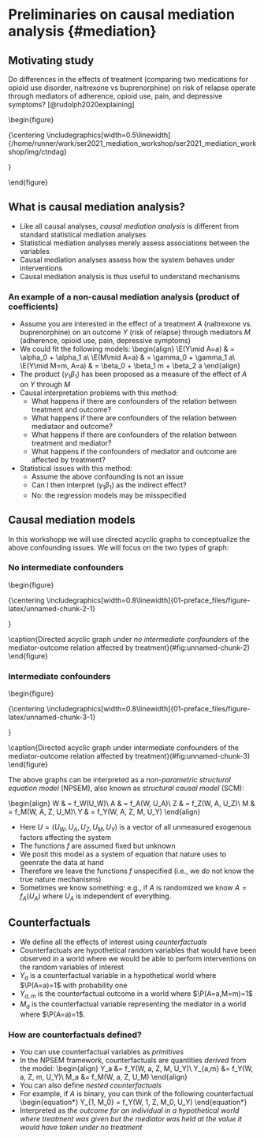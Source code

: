 # Preliminaries on causal mediation analysis {#mediation}

## Motivating study

Do differences in the effects of treatment (comparing two medications for opioid use disorder, naltrexone vs buprenorphine) on risk of relapse operate through  mediators of adherence, opioid use, pain, and depressive symptoms? [@rudolph2020explaining]

\begin{figure}

{\centering \includegraphics[width=0.5\linewidth]{/home/runner/work/ser2021_mediation_workshop/ser2021_mediation_workshop/img/ctndag} 

}

\end{figure}

## What is causal mediation analysis?

- Like all causal analyses, _causal mediation analysis_ is different from
  standard statistical mediation analyses
- Statistical mediation analyses merely assess associations between the variables
- Causal mediation analyses assess how the system behaves under interventions
- Causal mediation analysis is thus useful to understand mechanisms

### An example of a non-causal mediation analysis (product of coefficients)

- Assume you are interested in the effect of a treatment $A$ (naltrexone vs. buprenorphine) on an outcome $Y$ (risk of relapse) through mediators $M$
  (adherence, opioid use, pain, depressive symptoms)
- We could fit the following models:
    \begin{align}
      \E(Y\mid A=a) & = \alpha_0 + \alpha_1 a\\
      \E(M\mid A=a) & = \gamma_0 + \gamma_1 a\\
      \E(Y\mid M=m, A=a) & = \beta_0 + \beta_1 m + \beta_2 a
    \end{align}
- The product $(\gamma_1\beta_1)$ has been proposed as a measure of the effect
  of $A$ on $Y$ through $M$
- Causal interpretation problems with this method:
  - What happens if there are confounders of the relation between treatment and outcome?
  - What happens if there are confounders of the relation between mediataor and outcome?
  - What happens if there are confounders of the relation between treatment and mediator?
  - What happens if the confounders of mediator and outcome are affected by treatment?
- Statistical issues with this method:
  - Assume the above confounding is not an issue
  - Can I then interpret $(\gamma_1\beta_1)$ as the indirect effect?
  - No: the regression models may be misspecified

## Causal mediation models

In this workshopp we will use directed acyclic graphs to conceptualize the above
confounding issues. We will focus on the two types of graph:

### No intermediate confounders

\begin{figure}

{\centering \includegraphics[width=0.8\linewidth]{01-preface_files/figure-latex/unnamed-chunk-2-1} 

}

\caption{Directed acyclic graph under *no intermediate confounders* of the mediator-outcome relation affected by treatment}(\#fig:unnamed-chunk-2)
\end{figure}

### Intermediate confounders

\begin{figure}

{\centering \includegraphics[width=0.8\linewidth]{01-preface_files/figure-latex/unnamed-chunk-3-1} 

}

\caption{Directed acyclic graph under intermediate confounders of the mediator-outcome relation affected by treatment}(\#fig:unnamed-chunk-3)
\end{figure}

The above graphs can be interpreted as a _non-parametric structural equation model_
(NPSEM), also known as _structural causal model_ (SCM):

\begin{align}
  W & = f_W(U_W)\\
  A & = f_A(W, U_A)\\
  Z & = f_Z(W, A, U_Z)\\
  M & = f_M(W, A, Z, U_M)\\
  Y & = f_Y(W, A, Z, M, U_Y)
\end{align}

- Here $U=(U_W, U_A, U_Z, U_M, U_Y)$ is a vector of all unmeasured exogenous
  factors affecting the system
- The functions $f$ are assumed fixed but unknown
- We posit this model as a system of equation that nature uses to geenrate the
  data at hand
- Therefore we leave the functions $f$ unspecified (i.e., we do not know the
  true nature mechanisms)
- Sometimes we know something: e.g., if $A$ is randomized we know $A=f_A(U_A)$
  where $U_A$ is independent of everything.

## Counterfactuals

- We define all the effects of interest using _counterfactuals_
- Counterfactuals are hypothetical random variables that would have been
  observed in a world where we would be able to perform interventions on the
  random variables of interest
- $Y_a$ is a counterfactual variable in a hypothetical world where $\P(A=a)=1$
  with probability one
- $Y_{a,m}$ is the counterfactual outcome in a world where $\P(A=a,M=m)=1$
- $M_a$ is the counterfactual variable representing the mediator in a world
  where $\P(A=a)=1$.

### How are counterfactuals defined?

- You can use counterfactual variables as _primitives_
- In the NPSEM framework, counterfactuals are quantities _derived_ from the
  model:
  \begin{align}
    Y_a  &= f_Y(W, a, Z, M, U_Y)\\
    Y_{a,m}  &= f_Y(W, a, Z, m, U_Y)\\
    M_a  &= f_M(W, a, Z, U_M)
  \end{align}
- You can also define _nested counterfactuals_
- For example, if $A$ is binary, you can think of the following counterfactual
  \begin{equation*}
    Y_{1, M_0} = f_Y(W, 1, Z, M_0, U_Y)
  \end{equation*}
- Interpreted as _the outcome for an individual in a hypothetical world where
  treatment was given but the mediator was held at the value it would have
  taken under no treatment_
